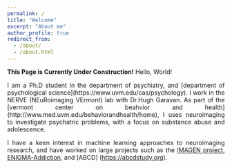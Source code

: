 ```yaml
---
permalink: /
title: "Welcome"
excerpt: "About me"
author_profile: true
redirect_from: 
  - /about/
  - /about.html
---
```

**This Page is Currently Under Construction!**
Hello, World!


<div style="text-align: justify">
I am a Ph.D student in the department of psychiatry, and [department of psychological science](https://www.uvm.edu/cas/psychology). I work
in the NERVE (NEuRoimaging VErmont) lab with Dr.Hugh Garavan. As part of the [vermont center on beahvior and health]
(http://www.med.uvm.edu/behaviorandhealth/home), I uses neuroimaging to investigate psychatric problems, with a focus on substance abuse
and adolescence.

I have a keen interest in machine learning approaches to neuroimaging research, and have worked on large projects such as the
[IMAGEN project](www.imagen-europe.com), [ENIGMA-Addiction](http://enigma.ini.usc.edu/ongoing/enigma-addiction-working-group/), and [ABCD]
(https://abcdstudy.org).</div>
